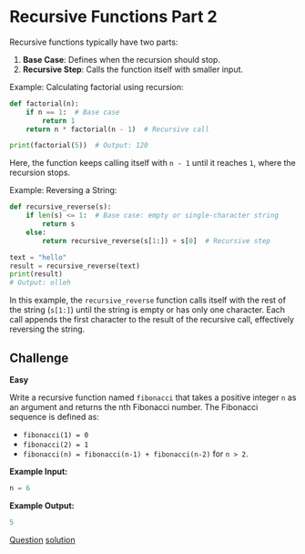 # Recursive Functions Part 2

Recursive functions typically have two parts:
1. **Base Case**: Defines when the recursion should stop.
2. **Recursive Step**: Calls the function itself with smaller input.

Example: Calculating factorial using recursion:

```python
def factorial(n):
    if n == 1:  # Base case
        return 1
    return n * factorial(n - 1)  # Recursive call

print(factorial(5))  # Output: 120
```

Here, the function keeps calling itself with `n - 1` until it reaches `1`, where the recursion stops.

Example: Reversing a String:

```python
def recursive_reverse(s):
    if len(s) <= 1:  # Base case: empty or single-character string
        return s
    else:
        return recursive_reverse(s[1:]) + s[0]  # Recursive step

text = "hello"
result = recursive_reverse(text)
print(result)
# Output: olleh
```

In this example, the `recursive_reverse` function calls itself with the rest of the string (`s[1:]`) until the string is empty or has only one character. Each call appends the first character to the result of the recursive call, effectively reversing the string.

## Challenge

**Easy**

Write a recursive function named `fibonacci` that takes a positive integer `n` as an argument and returns the nth Fibonacci number. The Fibonacci sequence is defined as:
* `fibonacci(1) = 0`
* `fibonacci(2) = 1`
* `fibonacci(n) = fibonacci(n-1) + fibonacci(n-2)` for `n > 2`.

**Example Input:**

```python
n = 6
```

**Example Output:**

```python
5
```

[Question](q.py) [solution](solution.py)